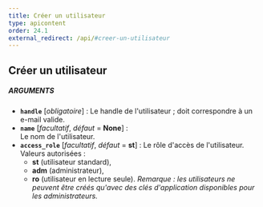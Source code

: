 ```yaml
---
title: Créer un utilisateur
type: apicontent
order: 24.1
external_redirect: /api/#creer-un-utilisateur
---
```


## Créer un utilisateur
##### ARGUMENTS

* **`handle`** [*obligatoire*] :
    Le handle de l'utilisateur ; doit correspondre à un e-mail valide.
* **`name`** [*facultatif*, *défaut* = **None**] :  
    Le nom de l'utilisateur.
* **`access_role`** [*facultatif*, *défaut* = **st**] : 
    Le rôle d'accès de l'utilisateur. Valeurs autorisées :
    *  **st** (utilisateur standard), 
    *  **adm** (administrateur),
    *  **ro** (utilisateur en lecture seule).
    *Remarque : les utilisateurs ne peuvent être créés qu'avec des clés d'application disponibles pour les administrateurs.*

